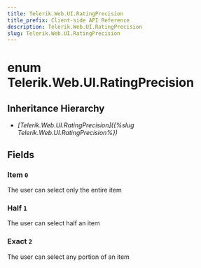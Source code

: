 ```yaml
---
title: Telerik.Web.UI.RatingPrecision
title_prefix: Client-side API Reference
description: Telerik.Web.UI.RatingPrecision
slug: Telerik.Web.UI.RatingPrecision
---
```


# enum Telerik.Web.UI.RatingPrecision

## Inheritance Hierarchy

* *[Telerik.Web.UI.RatingPrecision]({%slug Telerik.Web.UI.RatingPrecision%})*

## Fields

### Item `0`

The user can select only the entire item 

### Half `1`

The user can select half an item 

### Exact `2`

The user can select any portion of an item 


